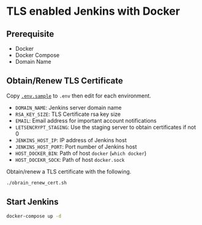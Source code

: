 # TLS enabled Jenkins with Docker

## Prerequisite

- Docker
- Docker Compose
- Domain Name

## Obtain/Renew TLS Certificate

Copy [`.env.sample`](./.env.sample) to `.env` then edit for each environment.

- `DOMAIN_NAME`: Jenkins server domain name
- `RSA_KEY_SIZE`: TLS Certificate rsa key size
- `EMAIL`: Email address for important account notifications
- `LETSENCRYPT_STAGING`: Use the staging server to obtain certificates if not 0
- `JENKINS_HOST_IP`: IP address of Jenkins host
- `JENKINS_HOST_PORT`: Port number of Jenkins host
- `HOST_DOCKER_BIN`: Path of host `docker` (`which docker`)
- `HOST_DOCEKR_SOCK`: Path of host `docker.sock`

Obtain/renew a TLS certificate with the following.

```sh
./obrain_renew_cert.sh
```

## Start Jenkins

```sh
docker-compose up -d
```

